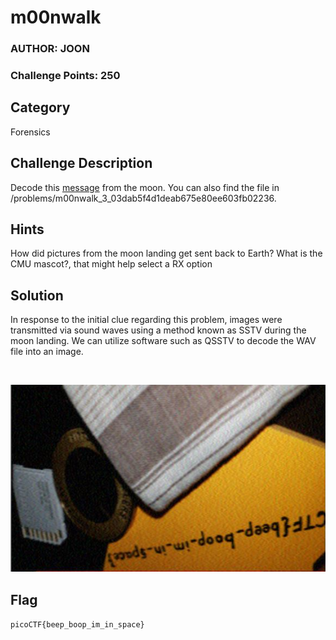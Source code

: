 # m00nwalk
### AUTHOR: JOON
### Challenge Points: 250

## Category
Forensics

## Challenge Description
Decode this [message](message.wav) from the moon. You can also find the file in /problems/m00nwalk_3_03dab5f4d1deab675e80ee603fb02236.
## Hints
How did pictures from the moon landing get sent back to Earth?
What is the CMU mascot?, that might help select a RX option
## Solution
In response to the initial clue regarding this problem, images were transmitted via sound waves using a method known as SSTV during the moon landing. We can utilize software such as QSSTV to decode the WAV file into an image.

<br>

![Screenshot](Screenshot.png)
## Flag
`picoCTF{beep_boop_im_in_space}`
